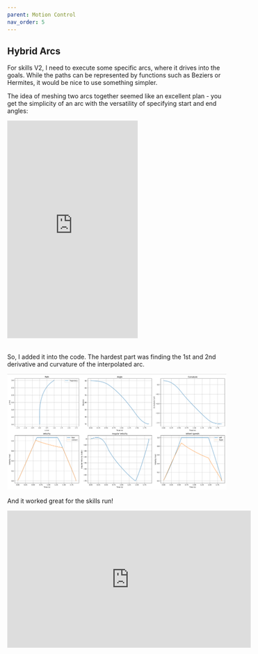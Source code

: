```yaml
---
parent: Motion Control
nav_order: 5
---
```


## Hybrid Arcs

For skills V2, I need to execute some specific arcs, where it drives into the
goals. While the paths can be represented by functions such as Beziers or
Hermites, it would be nice to use something simpler.

The idea of meshing two arcs together seemed like an excellent plan - you get
the simplicity of an arc with the versatility of specifying start and end
angles:

<div class="h_iframe">
 <iframe src="https://www.desmos.com/calculator/hoevadrflf" title="Nonlinear Arc Meshing" frameborder="0" height=500 sandbox="allow-same-origin allow-scripts"></iframe>
</div><br>

So, I added it into the code. The hardest part was finding the 1st and 2nd
derivative and curvature of the interpolated arc.

![](images/arc_mesh.png)

And it worked great for the skills run!

<iframe width="560" height="315" src="https://www.youtube-nocookie.com/embed/ohYuHDp0nZQ" title="YouTube video player" frameborder="0" allow="accelerometer; autoplay; clipboard-write; encrypted-media; gyroscope; picture-in-picture" allowfullscreen></iframe>
